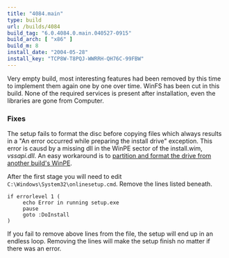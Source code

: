 ```yaml
---
title: "4084.main"
type: build
url: /builds/4084
build_tag: "6.0.4084.0.main.040527-0915"
build_arch: [ "x86" ]
build_m: 8
install_date: "2004-05-28"
install_key: "TCP8W-T8PQJ-WWRRH-QH76C-99FBW"
---
```


Very empty build, most interesting features had been removed by this time to implement them again one by one over time. WinFS has been cut in this build. None of the required services is present after installation, even the libraries are gone from Computer.

### Fixes
The setup fails to format the disc before copying files which always results in a "An error occurred while preparing the install drive" exception. This error is causd by a missing dll in the WinPE sector of the install.wim, _vssapi.dll_. An easy workaround is to [partition and format the drive from another build's WinPE](/diskpart).

After the first stage you will need to edit `C:\Windows\System32\onlinesetup.cmd`. Remove the lines listed beneath.

```
if errorlevel 1 (
     echo Error in running setup.exe
     pause
     goto :DoInstall
)
```

If you fail to remove above lines from the file, the setup will end up in an endless loop. Removing the lines will make the setup finish no matter if there was an error.